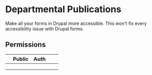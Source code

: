 Departmental Publications
==============================================
Make all your forms in Drupal more accessible.
This won't fix every accessibility issue with Drupal forms.


## Permissions
|   	| Public  	 | Auth  	 |   	|   	|
|---	|-----------|---------|---	|---	|
|   	| 	         | 	       |   	|   	|
|   	| 	         | 	       |   	|   	|
|   	| 	         | 	       |   	|   	|

